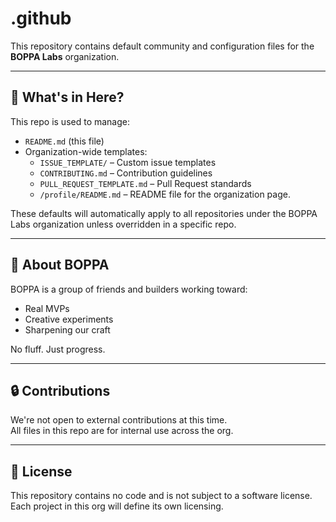 # .github

This repository contains default community and configuration files for the **BOPPA Labs** organization.

---

## 📂 What's in Here?

This repo is used to manage:

- `README.md` (this file)
- Organization-wide templates:
  - `ISSUE_TEMPLATE/` – Custom issue templates
  - `CONTRIBUTING.md` – Contribution guidelines
  - `PULL_REQUEST_TEMPLATE.md` – Pull Request standards
  - `/profile/README.md` – README file for the organization page.

These defaults will automatically apply to all repositories under the BOPPA Labs organization unless overridden in a specific repo.

---

## 🧠 About BOPPA

BOPPA is a group of friends and builders working toward:

- Real MVPs
- Creative experiments
- Sharpening our craft

No fluff. Just progress.

---

## 🔒 Contributions

We're not open to external contributions at this time.  
All files in this repo are for internal use across the org.

---

## 📜 License

This repository contains no code and is not subject to a software license.  
Each project in this org will define its own licensing.
